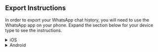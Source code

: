 ## Export Instructions

In order to export your WhatsApp chat history, you will need to use the WhatsApp app on your phone. Expand the section below for your device type to see the instructions.

<details>
  <summary>iOS</summary>

1. Open WhatsApp and go to the chat conversation you want to export.
2. Tap on the contact or group name at the top of the conversation to open the Group Info or Contact Info screen
3. Scroll down and tap on Export Chat.
4. Choose to export without media.
5. Select “Save to Files”.
6. From the Apple Files app, select the .zip file and it will automatically create a .txt version of it.

</details>


<details>
  <summary>Android</summary>

1. Open WhatsApp and go to the chat conversation you want to export.
2. Tap on the three dots icon in the top right corner of the screen.
3. Select “More” from the options that appear.
4. Tap on “Export Chat”.
5. Choose to export without media.
6. Select your preferred export method, such as email or Google Drive.
7. If you choose email, unzip the emailed file in order to upload the .txt file.

</details>
